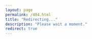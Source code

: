 ```yaml
---
layout: page
permalink: /404.html
title: "Redirecting..."
description: "Please wait a moment."
redirect: true
---
```


<script>
document.addEventListener("DOMContentLoaded", () => {
  const path = window.location.pathname.slice(1); // Remove leading "/"

  fetch("/assets/json/urlshortener.json")
    .then(response => {
      if (!response.ok) {
        throw new Error("Could not load the URL map.");
      }
      return response.json();
    })
    .then(map => {
      if (map[path]) {
        // Redirect to the mapped URL
        window.location.href = map[path];
      } else {
        // Show "not found" message; redirect handled by urlshortener.json
        showNotFoundMessage();
      }
    })
    .catch(() => {
      // If JSON fails to load, also show "not found" message
      showNotFoundMessage();
    });

  function showNotFoundMessage() {
  const notFoundEl = document.getElementById("notfound");
  if (notFoundEl) {
    notFoundEl.innerHTML = `
      <p>Nothing exists here. You will be redirected to the 
      <a href="/">home page</a> in 3 seconds...</p> <a href="/assets/json/urlshortener.json">test</a>
    `;
    notFoundEl.style.display = "block";
  }
}


});
</script>
<meta http-equiv="refresh" content="3;url=/" />
<div id="notfound"></div>
